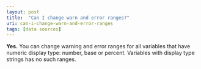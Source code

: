 ```yaml
---
layout: post
title:  "Can I change warn and error ranges?"
uri: can-i-change-warn-and-error-ranges
tags: [data sources]
---
```


**Yes.** You can change warning and error ranges for all variables that have numeric display type: number, base or percent. Variables with display type strings has no such ranges.